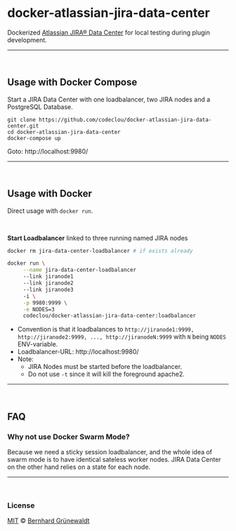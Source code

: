 # docker-atlassian-jira-data-center

Dockerized [Atlassian JIRA® Data Center](https://de.atlassian.com/enterprise/data-center) for local testing during plugin development.

-----

&nbsp;

## Usage with Docker Compose

Start a JIRA Data Center with one loadbalancer, two JIRA nodes and a PostgreSQL Database.

```
git clone https://github.com/codeclou/docker-atlassian-jira-data-center.git
cd docker-atlassian-jira-data-center
docker-compose up
```

Goto: http://localhost:9980/

-----

&nbsp;

## Usage with Docker

Direct usage with `docker run`.

&nbsp;

**Start Loadbalancer** linked to three running named JIRA nodes

```bash
docker rm jira-data-center-loadbalancer # if exists already

docker run \
     --name jira-data-center-loadbalancer
     --link jiranode1
     --link jiranode2
     --link jiranode3
     -i \
     -p 9980:9999 \
     -e NODES=3 
     codeclou/docker-atlassian-jira-data-center:loadbalancer
```

 
 * Convention is that it loadbalances to `http://jiranode1:9999, http://jiranode2:9999, ..., http://jiranodeN:9999` with `N` being `NODES` ENV-variable.
 * Loadbalancer-URL: http://localhost:9980/
 * Note:
   * JIRA Nodes must be started before the loadbalancer.
   * Do not use `-t` since it will kill the foreground apache2.

-----

&nbsp;

## FAQ

### Why not use Docker Swarm Mode?

Because we need a sticky session loadbalancer,
and the whole idea of swarm mode is to have identical 
sateless worker nodes. JIRA Data Center on the other hand
relies on a state for each node.


-----

&nbsp;

### License

[MIT](./LICENSE) © [Bernhard Grünewaldt](https://github.com/clouless)
  